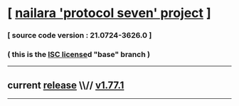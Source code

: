 
# [ [nailara 'protocol seven' project](http://nailara.network/) ]

### [ source code version : 21.0724-3626.0 ]

### ( this is the [ISC license](license)d "base" branch )
---
## current [release](https://github.com/taekiten/nailara/releases) \\\\// [v1.77.1](https://github.com/taekiten/nailara/releases/tag/v1.77.1)
---
